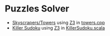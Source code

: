 # Puzzles Solver

* [Skyscrapers/Towers](https://www.chiark.greenend.org.uk/~sgtatham/puzzles/js/towers.html) using [Z3](https://www.microsoft.com/en-us/research/project/z3-3/) in [towers.cpp](cpp/towers.cpp)
* [Killer Sudoku](https://en.wikipedia.org/wiki/Killer_sudoku) using [Z3](https://www.microsoft.com/en-us/research/project/z3-3/) in [KillerSudoku.scala](jvm/src/main/scala/puzzles/KillerSudoku.scala)